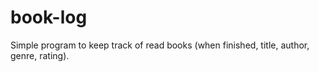 # book-log
Simple program to keep track of read books (when finished, title, author, genre, rating).

